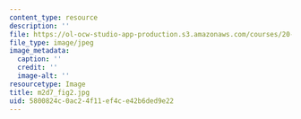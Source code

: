```yaml
---
content_type: resource
description: ''
file: https://ol-ocw-studio-app-production.s3.amazonaws.com/courses/20-109-laboratory-fundamentals-in-biological-engineering-spring-2010/5800824c0ac24f11ef4ce42b6ded9e22_m2d7_fig2.jpg
file_type: image/jpeg
image_metadata:
  caption: ''
  credit: ''
  image-alt: ''
resourcetype: Image
title: m2d7_fig2.jpg
uid: 5800824c-0ac2-4f11-ef4c-e42b6ded9e22
---
```


